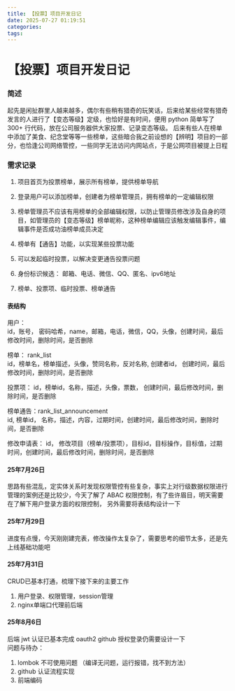 ```yaml
---
title: 【投票】项目开发日记
date: 2025-07-27 01:19:51
categories:
tags:
---
```


# 【投票】项目开发日记

### 简述

起先是闲扯群里人越来越多，偶尔有些稍有猎奇的玩笑话，后来给某些经常有猎奇发言的人进行了【变态等级】定级，也恰好是有时间，便用 python 简单写了 300+ 行代码，放在公司服务器供大家投票、记录变态等级。
后来有些人在榜单中添加了美食、纪念堂等等一些榜单，这些暗合我之前设想的【辨明】项目的一部分，也恰逢公司网络管控，一些同学无法访问内网站点，于是公网项目被提上日程

### 需求记录

1. 项目首页为投票榜单，展示所有榜单，提供榜单导航
2. 登录用户可以添加榜单，创建者为榜单管理员，拥有榜单的一定编辑权限
3. 榜单管理员不应该有用榜单的全部编辑权限，以防止管理员修改涉及自身的项目，如管理员的【变态等级】榜单昵称，这种榜单编辑应该触发编辑事件，编辑事件是否成功油榜单成员决定
4. 榜单有【通告】功能，以实现某些投票功能
5. 可以发起临时投票，以解决变更通告投票问题
4. 身份标识候选： 邮箱、电话、微信、QQ、匿名、ipv6地址


1. 榜单、投票项、临时投票、榜单通告

#### 表结构

用户：  
id，账号， 密码哈希，name，邮箱，电话，微信，QQ，头像，创建时间，最后修改时间，删除时间，是否删除

榜单： rank_list    
id，榜单名，榜单描述，头像，赞同名称，反对名称, 创建者id，  创建时间，最后修改时间，删除时间，是否删除

投票项：
id，榜单id，名称，描述，头像，票数，  创建时间，最后修改时间，删除时间，是否删除

榜单通告：rank_list_announcement  
id, 榜单id， 名称，描述，内容，过期时间，创建时间，最后修改时间，删除时间，是否删除

修改申请表：
id， 修改项目（榜单/投票项），目标id，目标操作，目标值，过期时间，创建时间，最后修改时间，删除时间，是否删除



#### 25年7月26日

思路有些混乱，定实体关系时发现权限管控有些复杂，事实上对行级数据权限进行管理的案例还是比较少，今天了解了 ABAC 权限控制，有了些许眉目，明天需要在了解下用户登录方面的权限控制，
另外需要将表结构设计一下

#### 25年7月29日

进度有点慢，今天刚刚建完表，修改操作太复杂了，需要思考的细节太多，还是先上线基础功能吧

#### 25年7月31日

CRUD已基本打通，梳理下接下来的主要工作  
1. 用户登录、权限管理，session管理
2. nginx单端口代理前后端

#### 25年8月6日

后端 jwt 认证已基本完成 oauth2 github 授权登录仍需要设计一下  
问题与待办：  
1. lombok 不可使用问题 （编译无问题，运行报错，找不到方法）
2. github 认证流程实现
3. 前端编码